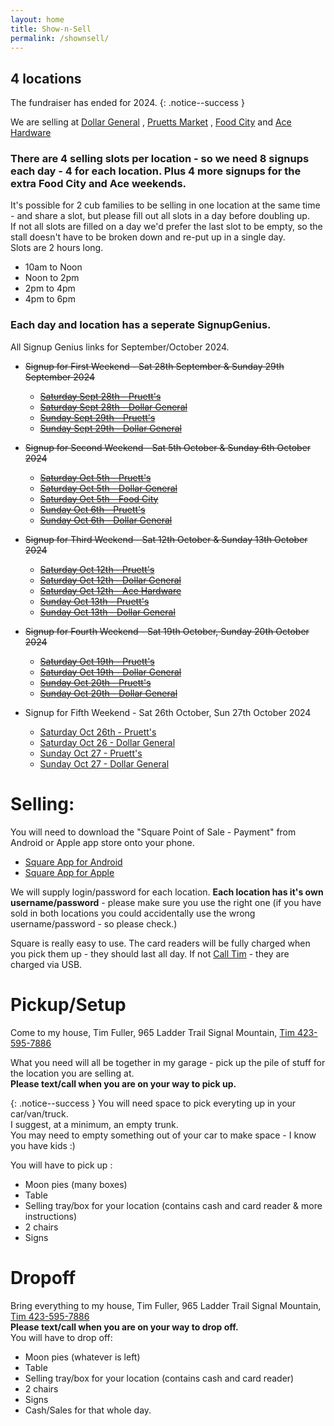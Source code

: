 ```yaml
---
layout: home
title: Show-n-Sell
permalink: /shownsell/
---
```


## 4 locations

The fundraiser has ended for 2024. 
{: .notice--success }

We are selling at [Dollar General](https://www.google.com/maps/place/Dollar+General/@35.1744822,-85.3314633,17z/data=!3m2!4b1!5s0x8860f449559ad427:0xd12cea5ca04fd5cf!4m5!3m4!1s0x8860f44bffddafb7:0x14737cbbf3090bd2!8m2!3d35.1744822!4d-85.3292746) , 
[Pruetts Market](https://www.google.com/maps/place/Pruett's+Market/@35.1386309,-85.330655,17z/data=!3m1!4b1!4m5!3m4!1s0x8860f5919d29f255:0x510723ddf790f66a!8m2!3d35.1386309!4d-85.328461) , 
[Food City](https://maps.app.goo.gl/AgoqyxFr9Rq8iB4Z9) and 
[Ace Hardware](https://maps.app.goo.gl/ppy6E4F8XSrnRCrD9)


### There are 4 selling slots per location  - so we need 8 signups each day - 4 for each location. Plus 4 more signups for the extra Food City and Ace weekends.

It's possible for 2 cub families to be selling in one location at the same time - and share a slot, but please fill out all slots in a day before doubling up.<br/>
If not all slots are filled on a day we'd prefer the last slot to be empty, so the stall doesn't have to be broken down and re-put up in a single day.<br/>
Slots are 2 hours long. 
- 10am to Noon
- Noon to 2pm
- 2pm to 4pm
- 4pm to 6pm

### Each day and location has a seperate SignupGenius.

All Signup Genius links for September/October 2024.
- ~~Signup for First Weekend - Sat 28th September & Sunday 29th September 2024~~
  - ~~[Saturday Sept 28th - Pruett's](https://www.signupgenius.com/go/10C0A4CA9A628A2FEC43-51063085-moon#/)~~
  - ~~[Saturday Sept 28th - Dollar General](https://www.signupgenius.com/go/10C0A4CA9A628A2FEC43-51063735-dollar)~~
  - ~~[Sunday Sept 29th - Pruett's](https://www.signupgenius.com/go/10C0A4CA9A628A2FEC43-51063946-pruetts)~~
  - ~~[Sunday Sept 29th - Dollar General](https://www.signupgenius.com/go/10C0A4CA9A628A2FEC43-51063996-dollar)~~

- ~~Signup for Second Weekend - Sat 5th October &  Sunday 6th October 2024~~
  - ~~[Saturday Oct 5th - Pruett's](https://www.signupgenius.com/go/10C0A4CA9A628A2FEC43-51064031-pruetts)~~
  - ~~[Saturday Oct 5th - Dollar General](https://www.signupgenius.com/go/10C0A4CA9A628A2FEC43-51064118-dollar)~~
  - ~~[Saturday Oct 5th - Food City](https://www.signupgenius.com/go/10C0A4CA9A628A2FEC43-51064129-food)~~
  - ~~[Sunday Oct 6th - Pruett's](https://www.signupgenius.com/go/10C0A4CA9A628A2FEC43-51064224-pruetts)~~
  - ~~[Sunday Oct 6th - Dollar General](https://www.signupgenius.com/go/10C0A4CA9A628A2FEC43-51064250-dollar)~~

- ~~Signup for Third Weekend - Sat 12th October & Sunday 13th October 2024~~
  - ~~[Saturday Oct 12th - Pruett's](https://www.signupgenius.com/go/10C0A4CA9A628A2FEC43-51064293-pruetts)~~
  - ~~[Saturday Oct 12th - Dollar General](https://www.signupgenius.com/go/10C0A4CA9A628A2FEC43-51064354-dollar)~~
  - ~~[Saturday Oct 12th - Ace Hardware](https://www.signupgenius.com/go/10C0A4CA9A628A2FEC43-51064351-acehardware)~~
  - ~~[Sunday Oct 13th - Pruett's](https://www.signupgenius.com/go/10C0A4CA9A628A2FEC43-51064404-pruetts)~~
  - ~~[Sunday Oct 13th - Dollar General](https://www.signupgenius.com/go/10C0A4CA9A628A2FEC43-51064413-dollar)~~
  
- ~~Signup for Fourth Weekend - Sat 19th October, Sunday 20th October 2024~~
  - ~~[Saturday Oct 19th - Pruett's](https://www.signupgenius.com/go/10C0A4CA9A628A2FEC43-51064451-pruetts)~~
  - ~~[Saturday Oct 19th - Dollar General](https://www.signupgenius.com/go/10C0A4CA9A628A2FEC43-51064523-dollar)~~
  - ~~[Sunday Oct 20th - Pruett's](https://www.signupgenius.com/go/10C0A4CA9A628A2FEC43-51064553-pruetts)~~
  - ~~[Sunday Oct 20th - Dollar General](https://www.signupgenius.com/go/10C0A4CA9A628A2FEC43-51064588-dollar)~~
  
- Signup for Fifth Weekend - Sat 26th October, Sun 27th October 2024
  - [Saturday Oct 26th - Pruett's](https://www.signupgenius.com/go/10C0A4CA9A628A2FEC43-51064627-pruetts)
  - [Saturday Oct 26 - Dollar General](https://www.signupgenius.com/go/10C0A4CA9A628A2FEC43-51064650-dollar)
  - [Sunday Oct 27 - Pruett's](https://www.signupgenius.com/go/10C0A4CA9A628A2FEC43-51064651-pruetts)
  - [Sunday Oct 27 - Dollar General](https://www.signupgenius.com/go/10C0A4CA9A628A2FEC43-51064681-dollar)


    


# Selling:
You will need to download the "Square Point of Sale - Payment" from Android or Apple app store onto your phone.
- [Square App for Android](https://play.google.com/store/search?q=square+app&c=apps)
- [Square App for Apple](https://apps.apple.com/us/app/square-point-of-sale-pos/id335393788)

We will supply login/password for each location. **Each location has it's own username/password** - please make sure you use the right one (if you have sold in both locations you could accidentally use the wrong username/password - so please check.)

Square is really easy to use. The card readers will be fully charged when you pick them up - they should last all day. If not [Call Tim](tel:4235957886) - they are charged via USB.

# Pickup/Setup
Come to my house, Tim Fuller, 965 Ladder Trail Signal Mountain, [Tim 423-595-7886](tel:4235957886) 

What you need will all be together in my garage - pick up the pile of stuff for the location you are selling at. 
<br/>
**Please text/call when you are on your way to pick up.**

{: .notice--success }
You will need space to pick everyting up in your car/van/truck.<br/>
I suggest, at a minimum, an empty trunk. <br/>
You may need to empty something out of your car to make space - I know you have kids :)

You will have to pick up : 
- Moon pies (many boxes)
- Table 
- Selling tray/box for your location (contains cash and card reader & more instructions)
- 2 chairs
- Signs

# Dropoff
Bring everything to my house, Tim Fuller, 965 Ladder Trail Signal Mountain, [Tim 423-595-7886](tel:4235957886) 
<br/>
**Please text/call when you are on your way to drop off.**
<br/>
You will have to drop off: 
- Moon pies (whatever is left)
- Table 
- Selling tray/box for your location (contains cash and card reader)
- 2 chairs
- Signs
- Cash/Sales for that whole day.


